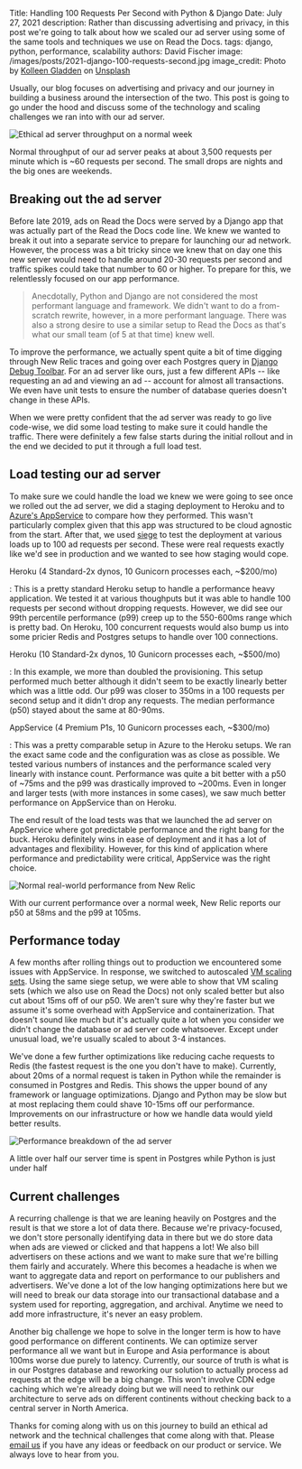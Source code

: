 Title: Handling 100 Requests Per Second with Python & Django
Date: July 27, 2021
description: Rather than discussing advertising and privacy, in this post we're going to talk about how we scaled our ad server using some of the same tools and techniques we use on Read the Docs.
tags: django, python, performance, scalability
authors: David Fischer
image: /images/posts/2021-django-100-requests-second.jpg
image_credit: <span>Photo by <a href="https://unsplash.com/@rockthechaos?utm_source=unsplash&amp;utm_medium=referral&amp;utm_content=creditCopyText">Kolleen Gladden</a> on <a href="https://unsplash.com/?utm_source=unsplash&amp;utm_medium=referral&amp;utm_content=creditCopyText">Unsplash</a></span>


Usually, our blog focuses on advertising and privacy
and our journey in building a business around the intersection of the two.
This post is going to go under the hood and discuss some of the technology and scaling challenges
we ran into with our ad server.

<div class="postimage fixedwidth">
 <img class="w-100" src="{static}../images/posts/2021-adserver-performance-throughput.png" alt="Ethical ad server throughput on a normal week">
 <p>Normal throughput of our ad server peaks at about 3,500 requests per minute which is ~60 requests per second. The small drops are nights and the big ones are weekends.</p>
</div>

[comment]: # (All request timings -- eg. p50, p99 -- on this page come from New Relic)
[comment]: # (All the times are for the AdDecisionView so we compare apples to apples)


## Breaking out the ad server

Before late 2019, ads on Read the Docs were served by a Django app that was actually part of the Read the Docs code line.
We knew we wanted to break it out into a separate service to prepare for launching our ad network.
However, the process was a bit tricky since we knew that on day one this new server
would need to handle around 20-30 requests per second and traffic spikes could take that number to 60 or higher.
To prepare for this, we relentlessly focused on our app performance.


> Anecdotally, Python and Django are not considered the most performant language and framework.
> We didn't want to do a from-scratch rewrite, however, in a more performant language.
> There was also a strong desire to use a similar setup to Read the Docs
> as that's what our small team (of 5 at that time) knew well.


To improve the performance, we actually spent quite a bit of time digging through New Relic traces
and going over each Postgres query in [Django Debug Toolbar](https://django-debug-toolbar.readthedocs.io/en/latest/).
For an ad server like ours, just a few different APIs -- like requesting an ad and viewing an ad --
account for almost all transactions.
We even have unit tests to ensure the number of database queries doesn't change in these APIs.

When we were pretty confident that the ad server was ready to go live code-wise,
we did some load testing to make sure it could handle the traffic.
There were definitely a few false starts during the initial rollout
and in the end we decided to put it through a full load test.


## Load testing our ad server

To make sure we could handle the load we knew we were going to see once we rolled out the ad server,
we did a staging deployment to Heroku and to [Azure's AppService](https://azure.microsoft.com/en-us/services/app-service/)
to compare how they performed.
This wasn't particularly complex given that this app was structured to be cloud agnostic from the start.
After that, we used [siege](https://github.com/JoeDog/siege) to test the deployment
at various loads up to 100 ad requests per second.
These were real requests exactly like we'd see in production and we wanted to see how staging would cope.


Heroku (4 Standard-2x dynos, 10 Gunicorn processes each, ~$200/mo)

:   This is a pretty standard Heroku setup to handle a performance heavy application.
    We tested it at various thoughputs but it was able to handle 100 requests per second without dropping requests.
    However, we did see our 99th percentile performance (p99) creep up to the 550-600ms range which is pretty bad.
    On Heroku, 100 concurrent requests would also bump us into some pricier Redis and Postgres setups
    to handle over 100 connections.

Heroku (10 Standard-2x dynos, 10 Gunicorn processes each, ~$500/mo)

:   In this example, we more than doubled the provisioning.
    This setup performed much better although it didn't seem to be exactly linearly better which was a little odd.
    Our p99 was closer to 350ms in a 100 requests per second setup and it didn't drop any requests.
    The median performance (p50) stayed about the same at 80-90ms.

AppService (4 Premium P1s, 10 Gunicorn processes each, ~$300/mo)

:   This was a pretty comparable setup in Azure to the Heroku setups.
    We ran the exact same code and the configuration was as close as possible.
    We tested various numbers of instances and the performance scaled very linearly with instance count.
    Performance was quite a bit better with a p50 of ~75ms and the p99 was drastically improved to ~200ms.
    Even in longer and larger tests (with more instances in some cases),
    we saw much better performance on AppService than on Heroku.


The end result of the load tests was that we launched the ad server on AppService
where got predictable performance and the right bang for the buck.
Heroku definitely wins in ease of deployment and it has a lot of advantages and flexibility.
However, for this kind of application where performance and predictability were critical,
AppService was the right choice.


<div class="postimage fixedwidth">
 <img class="w-100" src="{static}../images/posts/2021-adserver-performance-percentile.png" alt="Normal real-world performance from New Relic">
 <p>With our current performance over a normal week, New Relic reports our p50 at 58ms and the p99 at 105ms.</p>
</div>

## Performance today

A few months after rolling things out to production we encountered some issues with AppService.
In response, we switched to autoscaled [VM scaling sets](https://docs.microsoft.com/en-us/azure/virtual-machine-scale-sets/overview).
Using the same siege setup, we were able to show that VM scaling sets
(which we also use on Read the Docs) not only scaled better
but also cut about 15ms off of our p50.
We aren't sure why they're faster but we assume it's some overhead with AppService and containerization.
That doesn't sound like much but it's actually quite a lot when
you consider we didn't change the database or ad server code whatsoever.
Except under unusual load, we're usually scaled to about 3-4 instances.

We've done a few further optimizations like reducing cache requests to Redis
(the fastest request is the one you don't have to make).
Currently, about 20ms of a normal request is taken in Python
while the remainder is consumed in Postgres and Redis.
This shows the upper bound of any framework or language optimizations.
Django and Python may be slow but at most replacing them could shave 10-15ms off our performance.
Improvements on our infrastructure or how we handle data would yield better results.

<div class="postimage">
 <img class="w-100" src="{static}../images/posts/2021-adserver-performance-breakdown.png" alt="Performance breakdown of the ad server">
 <p>A little over half our server time is spent in Postgres while Python is just under half</p>
</div>


## Current challenges

A recurring challenge is that we are leaning heavily on Postgres
and the result is that we store a lot of data there.
Because we're privacy-focused, we don't store personally identifying data in there
but we do store data when ads are viewed or clicked and that happens a lot!
We also bill advertisers on these actions and we want to make sure
that we're billing them fairly and accurately.
Where this becomes a headache is when we want to aggregate data and report on performance
to our publishers and advertisers.
We've done a lot of the low hanging optimizations here but we will need to break our data storage
into our transactional database and a system used for reporting, aggregation, and archival.
Anytime we need to add more infrastructure, it's never an easy problem.

Another big challenge we hope to solve in the longer term is how to have good performance on different continents.
We can optimize server performance all we want but in Europe and Asia performance is about 100ms worse
due purely to latency.
Currently, our source of truth is what is in our Postgres database
and reworking our solution to actually process ad requests at the edge will be a big change.
This won't involve CDN edge caching which we're already doing but we will need to rethink our architecture
to serve ads on different continents without checking back to a central server in North America.

Thanks for coming along with us on this journey to build an ethical ad network
and the technical challenges that come along with that.
Please [email us](mailto:ads@ethicalads.io) if you have any ideas or feedback on our product or service.
We always love to hear from you.
